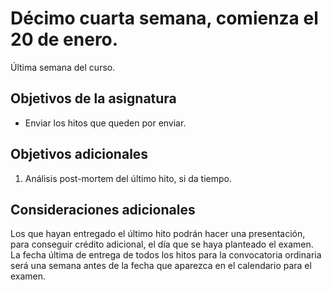 # Décimo cuarta semana, comienza el 20 de enero.

Última semana del curso.

## Objetivos de la asignatura

* Enviar los hitos que queden por enviar.

## Objetivos adicionales

1. Análisis post-mortem del último hito, si da tiempo.


## Consideraciones adicionales

Los que hayan entregado el último hito podrán hacer una presentación, para conseguir crédito adicional, el día que se haya planteado el examen. La fecha última de entrega de todos los hitos para la convocatoria ordinaria será una semana antes de la fecha que aparezca en el calendario para el examen.

